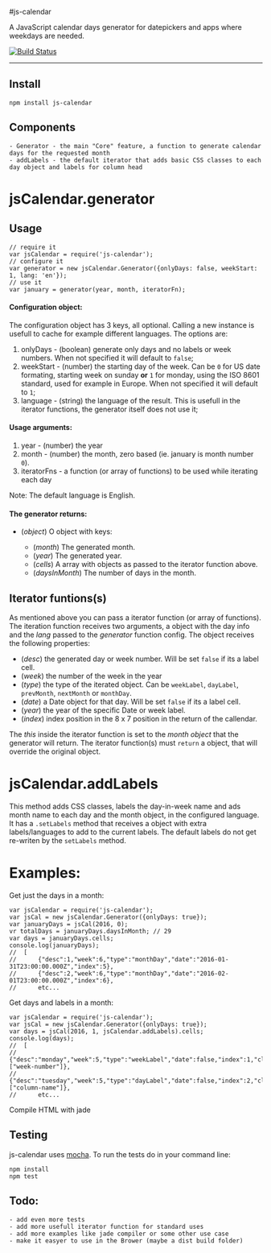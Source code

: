 #js-calendar 


A JavaScript calendar days generator for datepickers and apps where weekdays are needed.

[![Build Status](https://travis-ci.org/SergioCrisostomo/js-calendar.svg)](https://travis-ci.org/SergioCrisostomo/js-calendar)

---


## Install

    npm install js-calendar

## Components

	- Generator - the main "Core" feature, a function to generate calendar days for the requested month
	- addLabels - the default iterator that adds basic CSS classes to each day object and labels for column head

# jsCalendar.generator

## Usage

	// require it
	var jsCalendar = require('js-calendar');
	// configure it
	var generator = new jsCalendar.Generator({onlyDays: false, weekStart: 1, lang: 'en'});
	// use it
	var january = generator(year, month, iteratorFn);

#### Configuration object:

The configuration object has 3 keys, all optional. Calling a new instance is usefull to cache for example different languages. The options are:

1. onlyDays - (boolean) generate only days and no labels or week numbers. When not specified it will default to `false`;
2. weekStart - (number) the starting day of the week. Can be `0` for US date formating, starting week on sunday **or** `1` for monday, using the ISO 8601 standard, used for example in Europe. When not specified it will default to `1`;
3. language - (string) the language of the result. This is usefull in the iterator functions, the generator itself does not use it;

#### Usage arguments:

1. year - (number) the year
2. month - (number) the month, zero based (ie. january is month number `0`).
3. iteratorFns - a function (or array of functions) to be used while iterating each day
	
Note:
The default language is English.

#### The generator returns:

* (*object*) O object with keys:

	* (*month*) The generated month.
	* (*year*) The generated year.
	* (*cells*) A array with objects as passed to the iterator function above.
	* (*daysInMonth*) The number of days in the month.
	
## Iterator funtions(s)

As mentioned above you can pass a iterator function (or array of functions).
The iteration function receives two arguments, a object with the day info and the _lang_ passed to the _generator_ function config. The object receives the following properties:

 - (_desc_) the generated day or week number. Will be set `false` if its a label cell.
 - (_week_) the number of the week in the year
 - (_type_) the type of the iterated object. Can be `weekLabel`, `dayLabel`, `prevMonth`, `nextMonth` or `monthDay`.
 - (_date_) a Date object for that day. Will be set `false` if its a label cell.
 - (_year_) the year of the specific Date or week label.
 - (_index_) index position in the 8 x 7 position in the return of the callendar.

The _this_ inside the iterator function is set to the _month object_ that the generator will return.
The iterator function(s) must `return` a object, that will override the original object.

# jsCalendar.addLabels

This method adds CSS classes, labels the day-in-week name and ads month name to each day and the month object, in the configured language. It has a `.setLabels` method that receives a object with extra labels/languages to add to the current labels. The default labels do not get re-writen by the `setLabels` method.

# Examples:

Get just the days in a month:

	var jsCalendar = require('js-calendar');
	var jsCal = new jsCalendar.Generator({onlyDays: true});
	var januaryDays = jsCal(2016, 0);
	vr totalDays = januaryDays.daysInMonth;	// 29
	var days = januaryDays.cells;
	console.log(januaryDays);
	// 	[
	//     	{"desc":1,"week":6,"type":"monthDay","date":"2016-01-31T23:00:00.000Z","index":5},
	//     	{"desc":2,"week":6,"type":"monthDay","date":"2016-02-01T23:00:00.000Z","index":6},
	//     	etc...

Get days and labels in a month:

	var jsCalendar = require('js-calendar');
	var jsCal = new jsCalendar.Generator({onlyDays: true});
	var days = jsCal(2016, 1, jsCalendar.addLabels).cells;
	console.log(days);
	// 	[
	//		{"desc":"monday","week":5,"type":"weekLabel","date":false,"index":1,"class":["week-number"]},
	//		{"desc":"tuesday","week":5,"type":"dayLabel","date":false,"index":2,"class":["column-name"]},
	//		etc...

Compile HTML with jade
	
## Testing

js-calendar uses [mocha](http://mochajs.org/). To run the tests do in your command line:

    npm install
	npm test

## Todo:

	- add even more tests
	- add more usefull iterator function for standard uses
	- add more examples like jade compiler or some other use case
	- make it easyer to use in the Brower (maybe a dist build folder)
	





